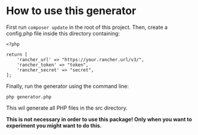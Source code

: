 # How to use this generator

First run ``composer update`` in the root of this project. Then, create a config.php file inside this directory containing:

    <?php
    
    return [
        'rancher_url' => "https://your.rancher.url/v3/",
        'rancher_token' => "token",
        'rancher_secret' => "secret",
    ];

Finally, run the generator using the command line:   
  
    php generator.php
    
This wil generate all PHP files in the src directory.

**This is not necessary in order to use this package! Only when you want to experiment you might want to do this.**